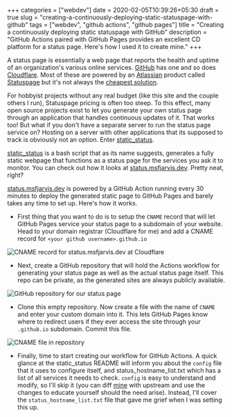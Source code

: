 +++
categories = ["webdev"]
date = 2020-02-05T10:39:26+05:30
draft = true
slug = "creating-a-continuously-deploying-static-statuspage-with-github"
tags = ["webdev", "github actions", "github pages"]
title = "Creating a continuously deploying static statuspage with GitHub"
description = "GitHub Actions paired with GitHub Pages provides an excellent CD platform for a status page. Here's how I used it to create mine."
+++

A status page is essentially a web page that reports the health and uptime of an organization's various online services. [GitHub](https://www.githubstatus.com/) has one and so does [Cloudflare](https://www.cloudflarestatus.com/). Most of these are powered by an [Atlassian](https://www.atlassian.com/) product called [Statuspage](https://www.statuspage.io/) but it's not always the [cheapest solution](https://www.statuspage.io/pricing?tab=public).

For hobbyist projects without any real budget (like this site and the couple others I run), Statuspage pricing is often too steep. To this effect, many open source projects exist to let you generate your own status page through an application that handles continuous updates of it. That works too! But what if you don't have a separate server to run the status page service on? Hosting on a server with other applications that its supposed to track is obviously not an option. Enter [static_status](https://github.com/Cyclenerd/static_status).

[static_status](https://github.com/Cyclenerd/static_status) is a bash script that as its name suggests, generates a fully static webpage that functions as a status page for the services you ask it to monitor. You can check out how it looks at [status.msfjarvis.dev](https://status.msfjarvis.dev). Pretty neat, right?

[status.msfjarvis.dev](https://status.msfjarvis.dev) is powered by a GitHub Action running every 30 minutes to deploy the generated static page to GitHub Pages and barely takes any time to set up. Here's how it works.

- First thing that you want to do is to setup the `CNAME` record that will let GitHub Pages service your status page to a subdomain of your website. Head to your domain registrar (Cloudflare for me) and add a CNAME record for `<your github username>.github.io`

![CNAME record for status.msfjarvis.dev at Cloudflare](/uploads/statuspage_cname_record.png)

- Next, create a GitHub repository that will hold the Actions workflow for generating your status page as well as the actual status page itself. This repo can be private, as the generated sites are always publicly available.

![GitHub repository for our status page](/uploads/statuspage_github_repo.png)

- Clone this empty repository. Now create a file with the name of `CNAME` and enter your custom domain into it. This lets GitHub Pages know where to redirect users if they ever access the site through your `.github.io` subdomain. Commit this file.

![CNAME file in repository](/uploads/statuspage_cname_file.png)

- Finally, time to start creating our workflow for GitHub Actions. A quick glance at the static_status README will inform you about the `config` file that it uses to configure itself, and status_hostname_list.txt which has a list of all services it needs to check. `config` is easy to understand and modify, so I'll skip it (you can diff [mine](https://github.com/msfjarvis/status.msfjarvis.dev/blob/master/config) with upstream and use the changes to educate yourself should the need arise). Instead, I'll cover the `status_hostname_list.txt` file that gave me grief when I was setting this up.
